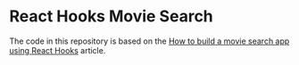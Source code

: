 # React Hooks Movie Search

The code in this repository is based on the
[How to build a movie search app using React Hooks](https://medium.freecodecamp.org/how-to-build-a-movie-search-app-using-react-hooks-24eb72ddfaf7)
article.
